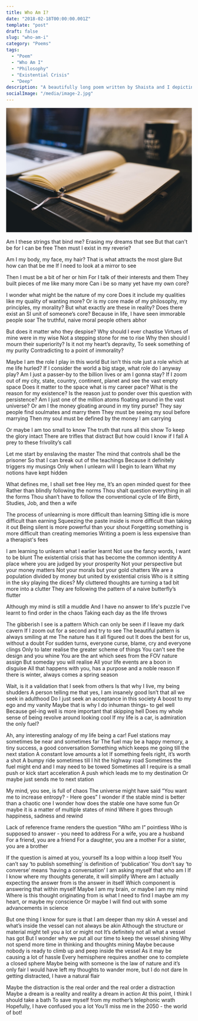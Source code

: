 ```yaml
---
title: Who Am I?
date: "2018-02-18T00:00:00.001Z"
template: "post"
draft: false
slug: "who-am-i"
category: "Poems"
tags:
  - "Poem"
  - "Who Am I"
  - "Philosophy"
  - "Existential Crisis"
  - "Deep"
description: "A beautifully long poem written by Shaista and I depicting the haphazard, clogged, jumbled up internal existential crisis in our minds. This poem is an attempt to address overarching dilemmas, attempt to ask the moral, philosophical and ethical questions. A world-full of people moving towards increasing stress and anxiety, the poem lists down all ignored questions which may give a sense of relief to some of you that you're not alone asking yourself all these random questions. Maybe we're together in the unknown. Maybe we're together in this dilemma. I hope this reaches some people looking for answers to difficult questions in life or just reaches people looking for others asking the same questions.  "
socialImage: "/media/image-2.jpg"
---
```


!["Kyuki badal important hain" - Zakir Khan"](/media/image-2.jpg)

Am I these strings that bind me? 
Erasing my dreams that see
But that can't be for I can be free
Then must I exist in my reverie?

Am I my body, my face, my hair? 
That is what attracts the most glare
But how can that be me
If I need to look at a mirror to see

Then I must be a bit of her or him
For I talk of their interests and them
They built pieces of me like many more
Can i be so many yet have my own core?

I wonder what might be the nature of my core
Does it include my qualities like my quality of wanting more?
Or is my core made of my philosophy, my principles, my morality? 
But what exactly are these in reality?
Does there exist an SI unit of someone’s core?
Because in life, I have seen immorable people soar
The truthful, naive moral people others abhor

But does it matter who they despise?
Why should I ever chastise
Virtues of mine were in my wise
Not a stepping stone for me to rise
Why then should I mourn their superiority?
Is it not my heart’s depravity,
To seek something of my purity
Contradicting to a point of immorality?

Maybe I am the role I play in this world
But isn’t this role just a role which at me life hurled?
If I consider the world a big stage, what role do I anyway play?
Am I just a passer-by to the billion lives or am I gonna stay?
If I zoom out of my city, state, country, continent, planet and see the vast empty space
Does it matter to the space what is my career pace?
What is the reason for my existence?
Is the reason just to ponder over this question with persistence? 
Am I just one of the million atoms floating around in the vast universe?
Or am I the money gloating around in my tiny purse?
They say people find soulmates and marry them
They must be seeing my soul before marrying
Then my soul must be defined by the money I am carrying

Or maybe I am too small to know
The truth that runs all this show
To keep the glory intact
There are trifles that distract
But how could I know if I fall
A prey to these frivolity’s call

Let me start by enslaving the master
The mind that controls shall be the prisoner
So that I can break out of the teachings
Because it definitely triggers my musings
Only when I unlearn will I begin to learn
What my notions have kept hidden

What defines me, I shall set free
Hey me, It’s an open minded quest for thee
Rather than blindly following the norms
Thou shalt question everything in all the forms
Thou shan’t have to follow the conventional cycle of life
Birth, Studies, Job, and then a wife

The process of unlearning is more difficult than learning
Sitting idle is more difficult than earning
Squeezing the paste inside is more difficult than taking it out
Being silent is more powerful than your shout
Forgetting something is more difficult than creating memories
Writing a poem is less expensive than a therapist's fees

I am learning to unlearn what I earlier learnt
Not use the fancy words, I want to be blunt
The existential crisis that has become the common identity
A place where you are judged by your prosperity
Not your perspective but your money matters
Not your morals but your gold chatters
We are a population divided by money but united by existential crisis
Who is it sitting in the sky playing the dices?
My cluttered thoughts are turning a tad bit more into a clutter
They are following the pattern of a naive butterfly’s flutter

Although my mind is still a muddle
And I have no answer to life's puzzle
I've learnt to find order in the chaos
Taking each day as the life throws 

The gibberish I see is a pattern
Which can only be seen if I leave my dark cavern
If I zoom out for a second and try to see
The beautiful pattern is always smiling at me
The nature has it all figured out
It does the best for us, without a doubt
For sudden turns, everyone curse, blame, cry and everyone clings
Only to later realise the greater scheme of things
You can't see the design and you whine
You are the ant which sees from the FOV nature assign
But someday you will realise
All your life events are a boon in disguise
All that happens with you, has a purpose and a noble reason
If there is winter, always comes a  spring season

Wait, is it a validation that I seek from others
Is that why I live, my being shudders
A person telling me that yes, I am insanely good
Isn’t that all we seek in adulthood
Do I just seek an acceptance in this society
A boost to my ego and my vanity
Maybe that is why I do inhuman things- to gel well
Because gel-ing well is more important that skipping hell
Does my whole sense of being revolve around looking cool
If my life is a car, is admiration the only fuel?

Ah, any interesting analogy of my life being a car!
Fuel stations may sometimes be near and sometimes far
The fuel may be a happy memory, a tiny success, a good conversation
Something which keeps me going till the next station
A constant love amounts a lot
If something feels right, it’s worth a shot
A bumpy ride sometimes till I hit the highway road
Sometimes the fuel might end and I may need to be towed
Sometimes all I require is a small push or kick start acceleration
A push which leads me to my destination
Or maybe just sends me to next station

My mind, you see, is full of chaos
The universe might have said “You want me to increase entropy? - Here goes”
I wonder if the stable mind is better than a chaotic one
I wonder how does the stable one have some fun
Or maybe it is a matter of multiple states of mind
Where it goes through happiness, sadness and rewind

Lack of reference frame renders the question “Who am I” pointless
Who is supposed to answer - you need to address
For a wife, you are a husband
For a friend, you are a friend
For a daughter, you are a mother
For a sister, you are a brother

If the question is aimed at you, yourself
Its a loop within a loop itself
You can’t say ‘to publish something’ is definition of ‘publication’
You don’t say ‘to converse’ means ‘having a conversation’
I am asking myself that who am I
If I know where my thoughts generate, it will simplify
Where am I actually expecting the answer from is the answer in itself
Which component is answering that within myself
Maybe I am my brain, or maybe I am my mind
Where is this thought originating from is what I need to find
I maybe am my heart, or maybe my conscience
Or maybe I will find out with some advancements in science

But one thing I know for sure is that I am deeper than my skin
A vessel and what’s inside the vessel can not always be akin
Although the structure or material might tell you a lot or might not
It’s definitely not all what a vessel has got
But I wonder why we put all our time to keep the vessel shining
Why not spend more time in thinking and thoughts mining
Maybe because nobody is ready to climb up and peep inside the vessel
As it may be causing a lot of hassle
Every hemisphere requires another one to complete a closed sphere
Maybe being with someone is the law of nature and it’s only fair
I would have left my thoughts to wander more, but I do not dare
In getting distracted, I have a natural flair

Maybe the distraction is the real order and the real order a distraction
Maybe a dream is a reality and reality a dream in action
At this point, I think I should take a bath
To save myself from my mother’s telephonic wrath
Hopefully, I have confused you a lot
You’ll miss me in the 2050 - the world of bot!
